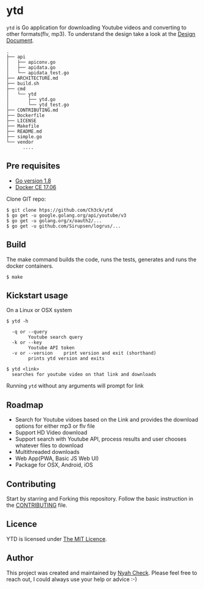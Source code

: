 # ytd
`ytd` is Go application for downloading Youtube videos and converting to other formats(flv, mp3). To understand the design take a look at the  [Design Document](ARCHITECTURE.md).

```
.
├── api
│   ├── apiconv.go
│   ├── apidata.go
│   └── apidata_test.go
├── ARCHITECTURE.md
├── build.sh
├── cmd
│   └── ytd
│       ├── ytd.go
│       └── ytd_test.go
├── CONTRIBUTING.md
├── Dockerfile
├── LICENSE
├── Makefile
├── README.md
├── simple.go
└── vendor
      ....

```

## Pre requisites

* [Go version 1.8](https://github.com/golang/go/releases/tag/go.1.8.3)
* [Docker CE 17.06](https://docs.docker.com/release-notes/docker-ce/)

Clone GIT repo:
```
$ git clone htps://github.com/Ch3ck/ytd
$ go get -u google.golang.org/api/youtube/v3
$ go get -u golang.org/x/oauth2/...
$ go get -u github.com/Sirupsen/logrus/...

```

## Build

The make command builds the code, runs the tests, generates and runs the docker containers.

```
$ make
```

## Kickstart usage

On a Linux or OSX system
```
$ ytd -h

  -q or --query
        Youtube search query
  -k or --key
        Youtube API token
  -v or --version    print version and exit (shorthand)
		prints ytd version and exits
		
$ ytd <link>
  searches for youtube video on that link and downloads
```
Running `ytd` without any arguments will prompt for link


## Roadmap

* Search for Youtube vidoes based on the Link and provides the download options for either mp3 or flv file
* Support HD Video download
* Support search with Youtube API, process results and user chooses whatever files to download
* Multithreaded downloads
* Web App(PWA, Basic JS Web UI)
* Package for OSX, Android, iOS


## Contributing

Start by starring and Forking this repository. Follow the basic instruction in the [CONTRIBUTING](CONTRIBUTING.md) file.

## Licence

YTD is licensed under [The MIT Licence](LICENSE.md).

## Author

This project was created and maintained by [Nyah Check](https://twitter.com/nyah_check). Please feel free to reach out, I could always use your help or advice :-)
